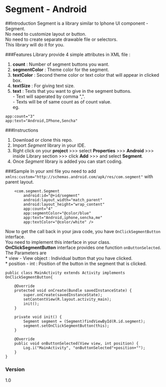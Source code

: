# Segment - Android

##Introduction
Segment is a library similar to Iphone UI component - Segment.  
No need to customize layout or button.  
No need to create separate drawable file or selectors.  
This library will do it for you.  

###Features
Library provide 4 simple attributes in XML file :

1. **count**               : Number of segment buttons you want.
2. **segmentColor**        : Theme color for the segment.
3. **textColor**           : Second theme color or text color that will appear in clicked box.
4. **textSize**            : For giving text size.
5. **text**                : Texts that you want to give in the segment buttons.  
                                    - Text will saperated by comma ",".  
                                    - Texts will be of same count as of count value.  
                                     eg. 
``` 
app:count="3"
app:text="Android,IPhone,Sencha"
```

###Instructions 

1. Download or clone this repo.
2. Import *Segment* library in your IDE.
3. Right click on your **project** >>> select **Properties** >>> **Android** >>> inside Library section >>> click **Add** >>> and select **Segment**.
4. Once *Segment* library is added you can start coding.

###Sample
In your xml file you need to add `xmlns:custom="http://schemas.android.com/apk/res/com.segment"` with parent layout.  
```
    <com.segment.Segment
        android:id="@+id/segment"
        android:layout_width="match_parent"
        android:layout_height="wrap_content"
        app:count="4"
        app:segmentColor="@color/blue"
        app:text="Android,iphone,sencha,me"
        app:textColor="@color/white" />
```
Now to get the call back in your java code, you have `OnClickSegmentButton` interface.  
You need to implement this interface in your class.  
**OnClickSegmentButton** interface provides one function `onButtonSelected`.  
The Parameters are   
         * view - View object       : Individual button that you have clicked.  
         * position - int           : Position of the button in the segment that is clicked.  

```
public class MainActivity extends Activity implements OnClickSegmentButton{

	@Override
	protected void onCreate(Bundle savedInstanceState) {
		super.onCreate(savedInstanceState);
		setContentView(R.layout.activity_main);
		init();
	}

	private void init() {
		Segment segment = (Segment)findViewById(R.id.segment);
		segment.setOnClickSegmentButton(this);
	}

	@Override
	public void onButtonSelected(View view, int position) {
		Log.i("MainActivity", "onButtonSelected"+position+"");
	}
}
```

### Version
1.0
